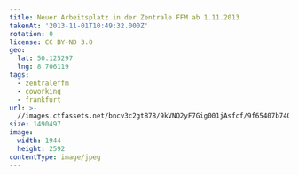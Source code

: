 ```yaml
---
title: Neuer Arbeitsplatz in der Zentrale FFM ab 1.11.2013
takenAt: '2013-11-01T10:49:32.000Z'
rotation: 0
license: CC BY-ND 3.0
geo:
  lat: 50.125297
  lng: 8.706119
tags:
  - zentraleffm
  - coworking
  - frankfurt
url: >-
  //images.ctfassets.net/bncv3c2gt878/9kVNQ2yF7Gig001jAsfcf/9f65407b740f7d1673e63e9ed525ca11/neuer-arbeitsplatz-in-der-zentrale-ffm-ab-1112013_10606648365_o
size: 1490497
image:
  width: 1944
  height: 2592
contentType: image/jpeg
---
```


